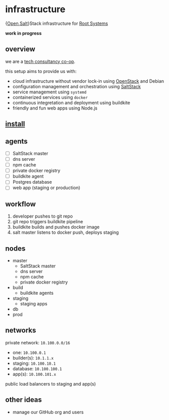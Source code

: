 # infrastructure

{[Open](https://docs.openstack.org/),[Salt](https://docs.saltstack.com)}Stack infrastructure for [Root Systems](https://github.com/enspiral-root-systems/)

**work in progress**

## overview

we are a [tech consultancy co-op](https://www.youtube.com/watch?v=Zo9TOSxnY2I).

this setup aims to provide us with:

- cloud infrastructure without vendor lock-in using [OpenStack](https://docs.openstack.org/) and Debian
- configuration management and orchestration using [SaltStack](https://docs.saltstack.com)
- service management using `systemd`
- containerized services using `docker`
- continuous integretation and deployment using buildkite
- friendly and fun web apps using Node.js

## [install]('./INSTALL.md')

## agents

- [ ] SaltStack master
- [ ] dns server
- [ ] npm cache
- [ ] private docker registry
- [ ] buildkite agent
- [ ] Postgres database
- [ ] web app (staging or production)

## workflow

1. developer pushes to git repo
1. git repo triggers buildkite pipeline
1. buildkite builds and pushes docker image
1. salt master listens to docker push, deploys staging

## nodes

- master
  - SaltStack master
  - dns server
  - npm cache
  - private docker registry
- build
  - buildkite agents
- staging
  - staging apps
- db
- prod

## networks

private network: `10.100.0.0/16`

- one: `10.100.0.1`
- builder(s): `10.1.1.x`
- staging: `10.100.10.1`
- database: `10.100.100.1`
- app(s): `10.100.101.x`

public load balancers to staging and app(s)

## other ideas

- manage our GitHub org and users
